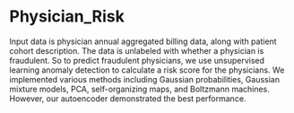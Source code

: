 # Physician_Risk

Input data is physician annual aggregated billing data, along with patient cohort description. The data is unlabeled with whether a physician is fraudulent. So to predict fraudulent physicians, we use unsupervised learning anomaly detection to calculate a risk score for the physicians. We implemented various methods including Gaussian probabilities, Gaussian mixture models, PCA, self-organizing maps, and Boltzmann machines. However, our autoencoder demonstrated the best performance. 
